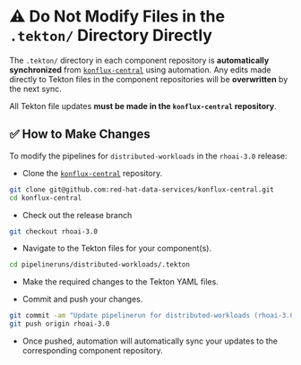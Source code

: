 # ⚠️ Do Not Modify Files in the `.tekton/` Directory Directly

The `.tekton/` directory in each component repository is **automatically synchronized** from [`konflux-central`](https://github.com/red-hat-data-services/konflux-central) using automation. Any edits made directly to Tekton files in the component repositories will be **overwritten** by the next sync.

All Tekton file updates **must be made in the `konflux-central` repository**.

## ✅ How to Make Changes

To modify the pipelines for `distributed-workloads` in the `rhoai-3.0` release:

- Clone the [`konflux-central`](https://github.com/red-hat-data-services/konflux-central) repository.

```bash
git clone git@github.com:red-hat-data-services/konflux-central.git
cd konflux-central
```

- Check out the release branch

```bash
git checkout rhoai-3.0
```

- Navigate to the Tekton files for your component(s).

```bash
cd pipelineruns/distributed-workloads/.tekton
```

- Make the required changes to the Tekton YAML files.

- Commit and push your changes.

```bash
git commit -am "Update pipelinerun for distributed-workloads (rhoai-3.0)"
git push origin rhoai-3.0
```

- Once pushed, automation will automatically sync your updates to the corresponding component repository.
